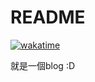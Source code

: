 # README





[![wakatime](https://wakatime.com/badge/user/d72c5e73-16de-403d-9942-e3df6f30fd2f/project/6166f10a-f77d-485b-9773-a5458f8846e1.svg)](https://wakatime.com/badge/user/d72c5e73-16de-403d-9942-e3df6f30fd2f/project/6166f10a-f77d-485b-9773-a5458f8846e1)



就是一個blog :D

<!--START_SECTION:waka-->
<!--END_SECTION:waka-->